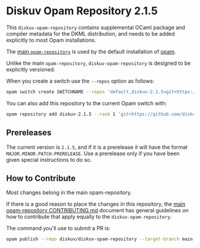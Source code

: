 # Diskuv Opam Repository 2.1.5

This `diskuv-opam-repository` contains supplemental OCaml package and compiler
metadata for the DKML distribution, and needs to be added explicitly to most
Opam installations.

The [main `opam-repository`](https://github.com/ocaml/opam-repository)
is used by the default installation of [opam](https://opam.ocaml.org/).

Unlike the main `opam-repository`, `diskuv-opam-repository` is designed to
be explicitly versioned.

When you create a switch use the `--repos` option as follows:

```bash
opam switch create SWITCHNAME --repos 'default,diskuv-2.1.5=git+https://github.com/diskuv/diskuv-opam-repository.git#2.1.5' 4.14.0
```

You can also add this repository to the current Opam switch with:

```bash
opam repository add diskuv-2.1.5 --rank 1 'git+https://github.com/diskuv/diskuv-opam-repository.git#2.1.5'
```

## Prereleases

The current version is `2.1.5`, and if it is a prerelease it will have the
format `MAJOR.MINOR.PATCH-PRERELEASE`. Use a prerelease only if you have been
given special instructions to do so.

## How to Contribute

Most changes belong in the main opam-repository.

If there is a good reason to place the changes in this repository, the
[main opam-repository CONTRIBUTING.md](https://github.com/ocaml/opam-repository/blob/master/CONTRIBUTING.md)
document has general guidelines on how to contribute that apply equally to
the `diskuv-opam-repository`.

The command you'll use to submit a PR is:

```bash
opam publish --repo diskuv/diskuv-opam-repository --target-branch main
```
